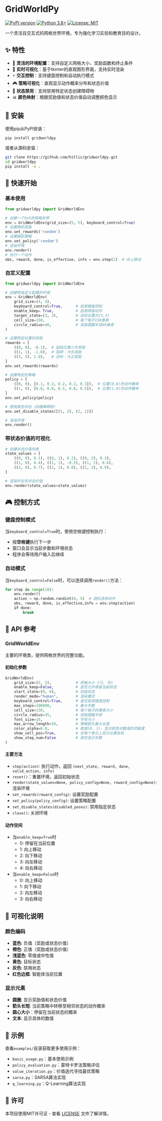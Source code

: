 # GridWorldPy

[![PyPI version](https://badge.fury.io/py/gridworldpy.svg)](https://badge.fury.io/py/gridworldpy)
[![Python 3.8+](https://img.shields.io/badge/python-3.8+-blue.svg)](https://www.python.org/downloads/)
[![License: MIT](https://img.shields.io/badge/License-MIT-yellow.svg)](https://opensource.org/licenses/MIT)

一个灵活且交互式的网格世界环境，专为强化学习实验和教育目的设计。

## ✨ 特性

- 🎯 **灵活的环境配置**：支持自定义网格大小、奖励函数和终止条件
- 🎨 **实时可视化**：基于tkinter的直观图形界面，支持实时渲染
- ⚡ **交互控制**：支持键盘控制和自动执行模式
- 🎮 **策略可视化**：直观显示动作概率分布和状态价值
- 🚫 **状态禁用**：支持禁用特定状态创建障碍物
- 📊 **颜色映射**：根据奖励值和状态价值自动调整颜色显示

## 🚀 安装

使用pip从PyPI安装：

```bash
pip install gridworldpy
```

或者从源码安装：

```bash
git clone https://github.com/hitlic/gridworldpy.git
cd gridworldpy
pip install -e .
```

## 📖 快速开始

### 基本使用

```python
from gridworldpy import GridWorldEnv

# 创建一个5x5的网格世界
env = GridWorldEnv(grid_size=(5, 5), keyboard_control=True)
# 设置随机奖励
env.set_rewards('random')
# 设置随机策略
env.set_policy('random')
# 渲染环境
env.render()
# 执行一个动作
obs, reward, done, is_effective, info = env.step(1)  # 向上移动

```

### 自定义配置

```python
from gridworldpy import GridWorldEnv

# 创建带自定义配置的环境
env = GridWorldEnv(
    grid_size=(4, 4),
    keyboard_control=True,      # 启用键盘控制
    enable_keep= True,          # 启用停留动作
    target_state=(3, 3),        # 目标位置为(3,3)
    cell_size=150,              # 每个格子150像素
    circle_radius=40,           # 奖励圆圈半径40像素
)

# 设置特定位置的奖励
rewards = [
    ((0, 0), -0.1),  # 起始位置小负奖励
    ((1, 1), -1.0),  # 陷阱：大负奖励
    ((3, 3), 1.0),   # 目标：大正奖励
]
env.set_rewards(rewards)

# 设置特定的策略
policy = [
    ((0, 0), [0.1, 0.2, 0.2, 0.2, 0.3]),  # 位置(0,0)的动作概率
    ((1, 0), [0.0, 0.0, 0.5, 0.0, 0.5]),  # 位置(1,0)的动作概率
]
env.set_policy(policy)

# 禁用某些状态（创建障碍物）
env.set_disable_states([(1, 2), (2, 1)])

# 渲染环境
env.render()
```

### 带状态价值的可视化

```python
# 创建状态价值列表
state_values = [
    ((0, 0), 0.1), ((0, 1), 0.2), ((0, 2), 0.3),
    ((1, 0), 0.4), ((1, 1), -0.5), ((1, 2), 0.6),
    ((2, 0), 0.7), ((2, 1), 0.8), ((2, 2), 0.9),
]

# 渲染时包含状态价值
env.render(state_values=state_values)
```

## 🎮 控制方式

### 键盘控制模式

当`keyboard_control=True`时，使用空格键控制执行：

- 按**空格键**执行下一步
- 窗口会显示当前步数和环境状态
- 程序会等待用户输入后继续

### 自动模式

当`keyboard_control=False`时，可以连续调用`render()`方法：

```python
for step in range(10):
    env.render()
    action = np.random.randint(0, 5)  # 随机选择动作
    obs, reward, done, is_effective,info = env.step(action)
    if done:
        break
```

## 🎯 API 参考

### GridWorldEnv

主要的环境类，提供网格世界的完整功能。

#### 初始化参数

```python
GridWorldEnv(
    grid_size=(5, 5),           # 网格大小 (行, 列)
    enable_keep=False,          # 是否允许停留当前状态
    start_state=(0, 0),         # 初始状态
    render_mode="human",        # 渲染模式
    keyboard_control=True,      # 是否启用键盘控制
    max_steps=100000,           # 最大步数
    cell_size=130,              # 每个格子的像素大小
    circle_radius=35,           # 奖励圆圈半径
    font_size=16,               # 字体大小
    max_arrow_length=50,        # 策略箭头最大长度
    color_alpha=0.0,            # 取值[0, 1)，显示颜色对数值的灵敏度
    show_cell_pos=True,         # 在每个单元上显示位置坐标
    show_step_num=False         # 是否显示步数
)
```

#### 主要方法

- `step(action)`: 执行动作，返回 `(next_state, reward, done,  valid_action, info)`
- `reset()`：重置环境，返回初始状态
- `render(state_values=None, policy_config=None, reward_config=None)`: 渲染环境
- `set_rewards(reward_config)`: 设置奖励配置
- `set_policy(policy_config)`: 设置策略配置
- `set_disable_states(disabled_poses)`: 禁用指定状态
- `close()`: 关闭环境

#### 动作空间

- 当`enable_keep=True`时
    - 0: 停留在当前位置
    - 1: 向上移动
    - 2: 向下移动  
    - 3: 向左移动
    - 4: 向右移动
- 当`enable_keep=False`时
    - 0: 向上移动
    - 1: 向下移动  
    - 2: 向左移动
    - 3: 向右移动

## 🎨 可视化说明

### 颜色编码

- **蓝色**: 负值（奖励或状态价值）
- **橙色**: 正值（奖励或状态价值）
- **浅蓝色**: 零值或中性值
- **黄色**: 目标状态
- **灰色**: 禁用状态
- **红色边框**: 智能体当前位置

### 显示元素

- **圆圈**: 显示奖励值和状态价值
- **箭头长短**: 当前策略中转移至相邻状态的动作概率
- **圆心大小**：停留在当前状态的概率
- **文本**: 显示具体的数值

## 📝 示例

查看`examples/`目录获取更多使用示例：

- `basic_usage.py`：基本使用示例
- `policy_evaluation.py`：蒙特卡罗法策略评估
- `value_iteration.py`：价值迭代寻找最优策略
- `sarsa.py`：SARSA算法实现
- `q_learning.py`：Q-Learning算法实现

## 📄 许可

本项目使用MIT许可证 - 查看 [LICENSE](LICENSE) 文件了解详情。
